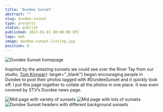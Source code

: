 ```yaml
---
title: 'Dundee Sunset'
abstract: ""
slug: dundee-sunset
type: projects
status: publish
published: 2013-01-01 00:00:00 UTC
tags: web
image: dundee-sunset-listing.jpg
position: 6
---
```


![Dundee Sunset
homepage](https://farm4.staticflickr.com/3733/11997655686_4a4c47e067_b.jpg)

Inspired by the amazing sunsets we could see over the River Tay from our
studio, [Tom Kinnear][1]{: target="_blank"} began encouraging people in
Dundee to post their photos tagged with #DundeeSunset and it quickly
took off. I put this page together to collate all the photos in one
place. It was even covered by STV’s Dundee news page.

![Mid page with variety of
sunsets](https://farm4.staticflickr.com/3805/11997207923_f48f916194_b.jpg)
![Mid page with lots of
sunsets](https://farm4.staticflickr.com/3785/11997728986_4fce9860dc_b.jpg)
![Dundee Sunset headers with different background
sunsets](https://farm6.staticflickr.com/5489/11997657046_478374e94a_b.jpg)



[1]: https://twitter.com/trkinnear

